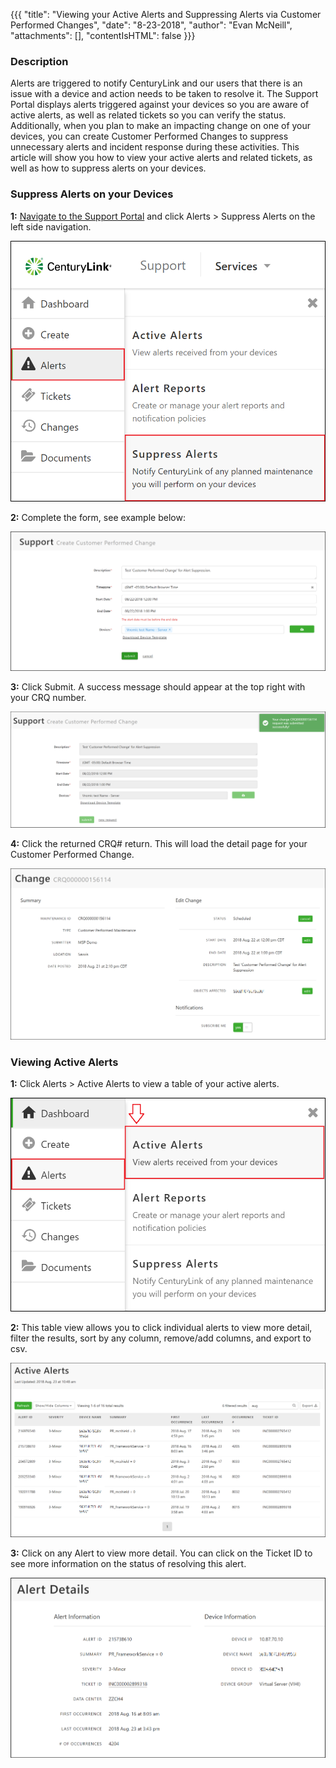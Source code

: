 {{{
  "title": "Viewing your Active Alerts and Suppressing Alerts via Customer Performed Changes",
  "date": "8-23-2018",
  "author": "Evan McNeill",
  "attachments": [],
  "contentIsHTML": false
}}}

### Description

Alerts are triggered to notify CenturyLink and our users that there is an issue with a device and action needs to be taken to resolve it.  The Support Portal displays alerts triggered against your devices so you are aware of active alerts, as well as related tickets so you can verify the status.  Additionally, when you plan to make an impacting change on one of your devices, you can create Customer Performed Changes to suppress unnecessary alerts and incident response during these activities.  This article will show you how to view your active alerts and related tickets, as well as how to suppress alerts on your devices.

### Suppress Alerts on your Devices

**1:** [Navigate to the Support Portal](how-to-navigate-to-managed-support-portal.md) and click Alerts > Suppress Alerts on the left side navigation.

  ![Alerts](../../images/managedsupport/alerts-1.png)
  
**2:** Complete the form, see example below:
  
  ![Alerts](../../images/managedsupport/alerts-2.png)
  
**3:** Click Submit.  A success message should appear at the top right with your CRQ number.
  
  ![Alerts](../../images/managedsupport/alerts-3.png)
  
**4:** Click the returned CRQ# return.  This will load the detail page for your Customer Performed Change.

  ![Alerts](../../images/managedsupport/alerts-4.png)
  
### Viewing Active Alerts

**1:** Click Alerts > Active Alerts to view a table of your active alerts.

  ![Alerts](../../images/managedsupport/alerts-5.png)
  
**2:** This table view allows you to click individual alerts to view more detail, filter the results, sort by any column, remove/add columns, and export to csv. 

  ![Alerts](../../images/managedsupport/alerts-6.png)
  
**3:** Click on any Alert to view more detail.  You can click on the Ticket ID to see more information on the status of resolving this alert.  
  
  ![Alerts](../../images/managedsupport/alerts-7.png)
